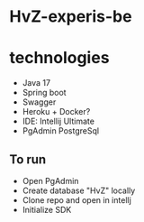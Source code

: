# HvZ-experis-be

# technologies
- Java 17
- Spring boot
- Swagger
- Heroku + Docker?
- IDE: Intellij Ultimate
- PgAdmin PostgreSql

## To run
- Open PgAdmin
- Create database "HvZ" locally
- Clone repo and open in intellj
- Initialize SDK
